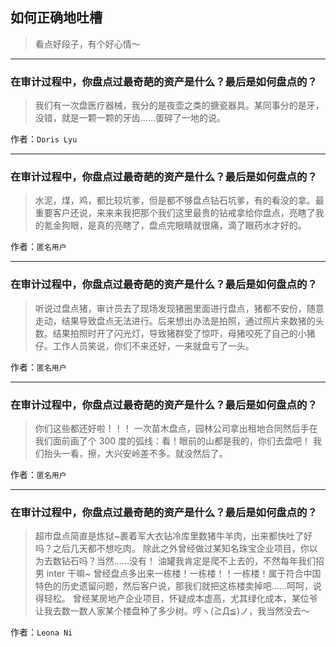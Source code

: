 ## 如何正确地吐槽

> 看点好段子，有个好心情～


 
---

### 在审计过程中，你盘点过最奇葩的资产是什么？最后是如何盘点的？

> 我们有一次盘医疗器械，我分的是夜壶之类的搪瓷器具。某同事分的是牙，没错，就是一颗一颗的牙齿……蛋碎了一地的说。


作者：`Doris Lyu`

---

### 在审计过程中，你盘点过最奇葩的资产是什么？最后是如何盘点的？

> 水泥，煤，鸡，都比较坑爹，但是都不够盘点钻石坑爹，有的看没的拿。最重要客户还说，来来来我把那个我们这里最贵的钻戒拿给你盘点，亮瞎了我的氪金狗眼，是真的亮瞎了，盘点完眼睛就很痛，滴了眼药水才好的。


作者：`匿名用户`

---

### 在审计过程中，你盘点过最奇葩的资产是什么？最后是如何盘点的？

> 听说过盘点猪，审计员去了现场发现猪圈里面进行盘点，猪都不安份，随意走动，结果导致盘点无法进行。后来想出办法是拍照，通过照片来数猪的头数。结果拍照时开了闪光灯，导致猪群受了惊吓，母猪咬死了自己的小猪仔。工作人员笑说，你们不来还好，一来就盘亏了一头。


作者：`匿名用户`

---

### 在审计过程中，你盘点过最奇葩的资产是什么？最后是如何盘点的？

> 你们这些都还好啦！！！
> 一次苗木盘点，园林公司拿出租地合同然后手在我们面前画了个 300 度的弧线：看！眼前的山都是我的，你们去盘吧！
> 我们抬头一看，擦，大兴安岭差不多。就没然后了。


作者：`匿名用户`

---

### 在审计过程中，你盘点过最奇葩的资产是什么？最后是如何盘点的？

> 超市盘点简直是炼狱~裹着军大衣钻冷库里数猪牛羊肉，出来都快吐了好吗？之后几天都不想吃肉。
> 除此之外曾经做过某知名珠宝企业项目，你以为去数钻石吗？当然……没有！
> 油罐我肯定是爬不上去的，不然每年我们招男 inter 干嘛~
> 曾经盘点多出来一栋楼！一栋楼！！一栋楼！属于符合中国特色的历史遗留问题，然后客户说，那我们就把这栋楼卖掉吧……呵呵，说得轻松。
> 曾经某房地产企业项目，怀疑成本虚高，尤其绿化成本，某位爷让我去数一数人家某个楼盘种了多少树。哼ヽ(≧Д≦)ノ，我当然没去～


作者：`Leona Ni`